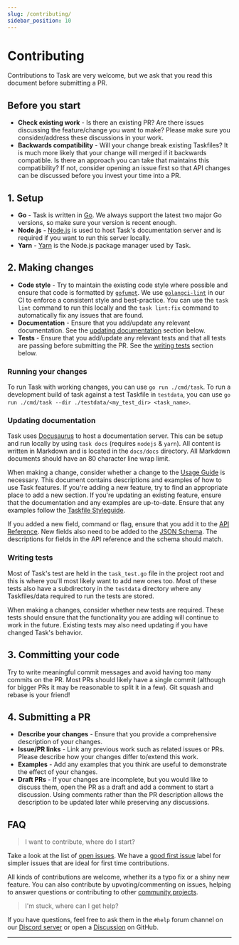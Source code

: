 ```yaml
---
slug: /contributing/
sidebar_position: 10
---
```


# Contributing

Contributions to Task are very welcome, but we ask that you read this document before submitting a PR.

## Before you start

- **Check existing work** - Is there an existing PR? Are there issues discussing the feature/change you want to make? Please make sure you consider/address these discussions in your work.
- **Backwards compatibility** - Will your change break existing Taskfiles? It is much more likely that your change will merged if it backwards compatible. Is there an approach you can take that maintains this compatibility? If not, consider opening an issue first so that API changes can be discussed before you invest your time into a PR.

## 1. Setup

- **Go** - Task is written in [Go](https://go.dev). We always support the latest two major Go versions, so make sure your version is recent enough.
- **Node.js** - [Node.js](https://nodejs.org/en/) is used to host Task's documentation server and is required if you want to run this server locally.
- **Yarn** - [Yarn](https://yarnpkg.com/) is the Node.js package manager used by Task.

## 2. Making changes

- **Code style** - Try to maintain the existing code style where possible and ensure that code is formatted by [`gofumpt`](https://github.com/mvdan/gofumpt). We use [`golangci-lint`](https://golangci-lint.run/) in our CI to enforce a consistent style and best-practice. You can use the `task lint` command to run this locally and the `task lint:fix` command to automatically fix any issues that are found.
- **Documentation** - Ensure that you add/update any relevant documentation. See the [updating documentation](#updating-documentation) section below.
- **Tests** - Ensure that you add/update any relevant tests and that all tests are passing before submitting the PR. See the [writing tests](#writing-tests) section below.

### Running your changes

To run Task with working changes, you can use `go run ./cmd/task`. To run a development build of task against a test Taskfile in `testdata`, you can use `go run ./cmd/task --dir ./testdata/<my_test_dir> <task_name>`.

### Updating documentation

Task uses [Docusaurus](https://docusaurus.io) to host a documentation server. This can be setup and run locally by using `task docs` (requires `nodejs` & `yarn`). All content is written in Markdown and is located in the `docs/docs` directory. All Markdown documents should have an 80 character line wrap limit.

When making a change, consider whether a change to the [Usage Guide](./usage.md) is necessary. This document contains descriptions and examples of how to use Task features. If you're adding a new feature, try to find an appropriate place to add a new section. If you're updating an existing feature, ensure that the documentation and any examples are up-to-date. Ensure that any examples follow the [Taskfile Styleguide](./styleguide.md).

If you added a new field, command or flag, ensure that you add it to the [API Reference](./api_reference.md). New fields also need to be added to the [JSON Schema](https://github.com/go-task/task/blob/main/docs/static/schema.json). The descriptions for fields in the API reference and the schema should match.

### Writing tests

Most of Task's test are held in the `task_test.go` file in the project root and this is where you'll most likely want to add new ones too. Most of these tests also have a subdirectory in the `testdata` directory where any Taskfiles/data required to run the tests are stored.

When making a changes, consider whether new tests are required. These tests should ensure that the functionality you are adding will continue to work in the future. Existing tests may also need updating if you have changed Task's behavior.

## 3. Committing your code

Try to write meaningful commit messages and avoid having too many commits on the PR. Most PRs should likely have a single commit (although for bigger PRs it may be reasonable to split it in a few). Git squash and rebase is your friend!

## 4. Submitting a PR

- **Describe your changes** - Ensure that you provide a comprehensive description of your changes.
- **Issue/PR links** - Link any previous work such as related issues or PRs. Please describe how your changes differ to/extend this work.
- **Examples** - Add any examples that you think are useful to demonstrate the effect of your changes.
- **Draft PRs** - If your changes are incomplete, but you would like to discuss them, open the PR as a draft and add a comment to start a discussion. Using comments rather than the PR description allows the description to be updated later while preserving any discussions.

## FAQ

> I want to contribute, where do I start?

Take a look at the list of [open issues](https://github.com/go-task/task/issues). We have a [good first issue](https://github.com/go-task/task/issues?q=is%3Aissue+is%3Aopen+label%3A%22good+first+issue%22) label for simpler issues that are ideal for first time contributions.

All kinds of contributions are welcome, whether its a typo fix or a shiny new feature. You can also contribute by upvoting/commenting on issues, helping to answer questions or contributing to other [community projects](./community.md).

> I'm stuck, where can I get help?

If you have questions, feel free to ask them in the `#help` forum channel on our [Discord server](https://discord.gg/6TY36E39UK) or open a [Discussion](https://github.com/go-task/task/discussions) on GitHub.

---

<!-- prettier-ignore-start -->

<!-- prettier-ignore-end -->
